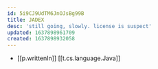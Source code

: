 ```yaml
---
id: 5i9CJ9UdTM6JnOJsBg99B
title: JADEX
desc: 'still going, slowly. license is suspect'
updated: 1637898961709
created: 1637898932058
---
```



- [[p.writtenIn]] [[t.cs.language.Java]]

